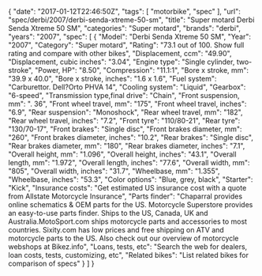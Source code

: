 {
    "date": "2017-01-12T22:46:50Z",
    "tags": [
        "motorbike",
        "spec"
    ],
    "url": "spec\/derbi\/2007\/derbi-senda-xtreme-50-sm",
    "title": "Super motard Derbi Senda Xtreme 50 SM",
    "categories": "Super motard",
    "brands": "derbi",
    "years": "2007",
    "spec": [
        {
            "Model": "Derbi Senda Xtreme 50 SM",
            "Year": "2007",
            "Category": "Super motard",
            "Rating": "73.1 out of 100. Show full rating and compare with other bikes",
            "Displacement, ccm": "49.90",
            "Displacement, cubic inches": "3.04",
            "Engine type": "Single cylinder, two-stroke",
            "Power, HP": "8.50",
            "Compression": "11.1:1",
            "Bore x stroke, mm": "39.9 x 40.0",
            "Bore x stroke, inches": "1.6 x 1.6",
            "Fuel system": "Carburettor. Dell?Orto PHVA 14",
            "Cooling system": "Liquid",
            "Gearbox": "6-speed",
            "Transmission type,final drive": "Chain",
            "Front suspension, mm": ". 36",
            "Front wheel travel, mm": "175",
            "Front wheel travel, inches": "6.9",
            "Rear suspension": "Monoshock",
            "Rear wheel travel, mm": "182",
            "Rear wheel travel, inches": "7.2",
            "Front tyre": "110\/80-21",
            "Rear tyre": "130\/70-17",
            "Front brakes": "Single disc",
            "Front brakes diameter, mm": "260",
            "Front brakes diameter, inches": "10.2",
            "Rear brakes": "Single disc",
            "Rear brakes diameter, mm": "180",
            "Rear brakes diameter, inches": "7.1",
            "Overall height, mm": "1.096",
            "Overall height, inches": "43.1",
            "Overall length, mm": "1.972",
            "Overall length, inches": "77.6",
            "Overall width, mm": "805",
            "Overall width, inches": "31.7",
            "Wheelbase, mm": "1.355",
            "Wheelbase, inches": "53.3",
            "Color options": "Blue, grey, black",
            "Starter": "Kick",
            "Insurance costs": "Get estimated US insurance cost with a quote from Allstate Motorcycle Insurance",
            "Parts finder": "Chaparral provides online schematics & OEM parts for the US.   Motorcycle Superstore provides an easy-to-use parts finder. Ships to the US, Canada, UK and Australia.MotoSport.com ships motorcycle parts and accessories to most countries.    Sixity.com has low prices and free shipping on ATV and motorcycle parts to the US. Also check out our overview of motorcycle webshops at Bikez.info",
            "Loans, tests, etc": "Search the web for dealers, loan costs, tests, customizing, etc",
            "Related bikes": "List related bikes for comparison of specs"
        }
    ]
}